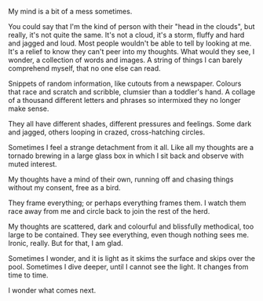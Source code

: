 My mind is a bit of a mess sometimes.

You could say that I'm the kind of person with their "head in the clouds", but really, it's not quite the same. It's not a cloud, it's a storm, fluffy and hard and jagged and loud. Most people wouldn't be able to tell by looking at me. It's a relief to know they can't peer into my thoughts. What would they see, I wonder, a collection of words and images. A string of things I can barely comprehend myself, that no one else can read.

Snippets of random information, like cutouts from a newspaper. Colours that race and scratch and scribble, clumsier than a toddler's hand. A collage of a thousand different letters and phrases so intermixed they no longer make sense.

They all have different shades, different pressures and feelings. Some dark and jagged, others looping in crazed, cross-hatching circles.

Sometimes I feel a strange detachment from it all. Like all my thoughts are a tornado brewing in a large glass box in which I sit back and observe with muted interest.

My thoughts have a mind of their own, running off and chasing things without my consent, free as a bird.

They frame everything; or perhaps everything frames them. I watch them race away from me and circle back to join the rest of the herd.

My thoughts are scattered, dark and colourful and blissfully methodical, too large to be contained. They see everything, even though nothing sees me. Ironic, really. But for that, I am glad.

Sometimes I wonder, and it is light as it skims the surface and skips over the pool. Sometimes I dive deeper, until I cannot see the light. It changes from time to time.

I wonder what comes next.
